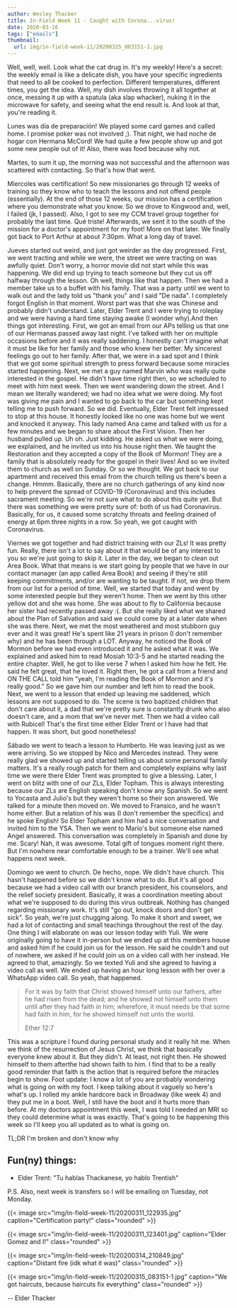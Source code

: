 ```yaml
---
author: Wesley Thacker
title: In-Field Week 11 - Caught with Corona...virus!
date: 2020-03-16
tags: ["emails"]
thumbnail:
  url: img/in-field-week-11/20200315_083151-1.jpg
---
```


Well, well, well. Look what the cat drug in. It's my weekly! Here's a secret: the weekly email is like a delicate dish, you have your specific ingredients that need to all be cooked to perfection. Different temperatures, different times, you get the idea. Well, my dish involves throwing it all together at once, messing it up with a spatula (aka slap whacker), nuking it in the microwave for safety, and seeing what the end result is. And look at that, you're reading it.

Lunes was día de preparación! We played some card games and called home. I promise poker was not involved ;).
That night, we had noche de hogar con Hermana McCord! We had quite a few people show up and got some new people out of it! Also, there was food because why not.

Martes, to sum it up, the morning was not successful and the afternoon was scattered with contacting. So that's how that went.

Míercoles was certification! So new missionaries go through 12 weeks of training so they know who to teach the lessons and not offend people (essentially). At the end of those 12 weeks, our mission has a certification where you demonstrate what you know. So we drove to Kingwood and, well, I failed (jk, I passed). Also, I got to see my CCM travel group together for probably the last time. Qué triste!
Afterwards, we sent it to the south of the mission for a doctor's appointment for my foot! More on that later. We finally got back to Port Arthur at about 7:30pm. What a long day of travel.

Jueves started out weird, and just got weirder as the day progressed.
First, we went tracting and while we were, the street we were tracting on was awfully quiet. Don't worry, a horror movie did not start while this was happening. We did end up trying to teach someone but they cut us off halfway through the lesson. Oh well, things like that happen.
Then we had a member take us to a buffet with his family. That was a party until we went to walk out and the lady told us "thank you" and I said "De nada". I completely forgot English in that moment. Worst part was that she was Chinese and probably didn't understand.
Later, Elder Trent and I were trying to roleplay and we were having a hard time staying awake (I wonder why).And then things got interesting. First, we got an email from our APs telling us that one of our Hermanas passed away last night. I've talked with her on multiple occasions before and it was really saddening. I honestly can't imagine what it must be like for her family and those who knew her better. My sincerest feelings go out to her family.
After that, we were in a sad spot and I think that we got some spiritual strength to press forward because some miracles started happening. Next, we met a guy named Marvin who was really quite interested in the gospel. He didn't have time right then, so we scheduled to meet with him next week.
Then we went wandering down the street. And I mean we literally wandered; we had no idea what we were doing. My foot was giving me pain and I wanted to go back to the car but something kept telling me to push forward. So we did. Eventually, Elder Trent felt impressed to stop at this house. It honestly looked like no one was home but we went and knocked it anyway. This lady named Ana came and talked with us for a few minutes and we began to share about the First Vision. Then her husband pulled up. Uh oh. Just kidding. He asked us what we were doing, we explained, and he invited us into his house right then. We taught the Restoration and they accepted a copy of the Book of Mormon! They are a family that is absolutely ready for the gospel in their lives! And so we invited them to church as well on Sunday. Or so we thought.
We got back to our apartment and received this email from the church telling us there's been a change. Hmmm. Basically, there are no church gatherings of any kind now to help prevent the spread of COVID-19 (Coronavirus) and this includes sacrament meeting. So we're not sure what to do about this quite yet. But there was something we were pretty sure of: both of us had Coronavirus. Basically, for us, it caused some scratchy throats and feeling drained of energy at 6pm three nights in a row. So yeah, we got caught with Coronavirus.

Viernes we got together and had district training with our ZLs! It was pretty fun. Really, there isn't a lot to say about it that would be of any interest to you so we're just going to skip it.
Later in the day, we began to clean out Area Book. What that means is we start going by people that we have in our contact manager (an app called Area Book) and seeing if they're still keeping commitments, and/or are wanting to be taught. If not, we drop them from our list for a period of time. Well, we started that today and went by some interested people but they weren't home. Then we went by this other yellow dot and she was home. She was about to fly to California because her sister had recently passed away :(. But she really liked what we shared about the Plan of Salvation and said we could come by at a later date when she was there.
Next, we met the most weathered and most stubborn guy ever and it was great! He's spent like 21 years in prison (I don't remember why) and he has been through a LOT. Anyway, he noticed the Book of Mormon before we had even introduced it and he asked what it was. We explained and asked him to read Mosiah 10:3-5 and he started reading the entire chapter. Well, he got to like verse 7 when I asked him how he felt. He said he felt great, that he loved it. Right then, he got a call from a friend and ON THE CALL told him "yeah, I'm reading the Book of Mormon and it's really good." So we gave him our number and left him to read the book.
Next, we went to a lesson that ended up leaving me saddened, which lessons are not supposed to do. The scene is two baptized children that don't care about it, a dad that we're pretty sure is constantly drunk who also doesn't care, and a mom that we've never met.
Then we had a video call with Rubicel! That's the first time either Elder Trent or I have had that happen. It was short, but good nonetheless!

Sábado we went to teach a lesson to Humberto. He was leaving just as we were arriving. So we stopped by Nico and Mercedes instead. They were really glad we showed up and started telling us about some personal family matters. It's a really rough patch for them and completely explains why last time we were there Elder Trent was prompted to give a blessing.
Later, I went on blitz with one of our ZLs, Elder Topham. This is always interesting because our ZLs are English speaking don't know any Spanish. So we went to Yocasta and Julio's but they weren't home so their son answered. We talked for a minute then moved on. We moved to Fransico, and he wasn't home either. But a relation of his was (I don't remember the specifics) and he spoke English! So Elder Topham and him had a nice conversation and invited him to the YSA. Then we went to Mario's but someone else named Angel answered. This conversation was completely in Spanish and done by me. Scary! Nah, it was awesome. Total gift of tongues moment right there. But I'm nowhere near comfortable enough to be a trainer. We'll see what happens next week.

Domingo we went to church. De hecho, nope. We didn't have church. This hasn't happened before so we didn't know what to do. But it's all good because we had a video call with our branch president, his counselors, and the relief society president. Basically, it was a coordination meeting about what we're supposed to do during this virus outbreak. Nothing has changed regarding missionary work. It's still "go out, knock doors and don't get sick". So yeah, we're just chugging along.
To make it short and sweet, we had a lot of contacting and small teachings throughout the rest of the day.
One thing I will elaborate on was our lesson today with Yuli. We were originally going to have it in-person but we ended up at this members house and asked him if he could join us for the lesson. He said he couldn't and out of nowhere, we asked if he could join us on a video call with her instead. He agreed to that, amazingly. So we texted Yuli and she agreed to having a video call as well. We ended up having an hour long lesson with her over a WhatsApp video call. So yeah, that happened.

> For it was by faith that Christ showed himself unto our fathers, after he had risen from the dead; and he showed not himself unto them until after they had faith in him; wherefore, it must needs be that some had faith in him, for he showed himself not unto the world.
>
> Ether 12:7

This was a scripture I found during personal study and it really hit me. When we think of the resurrection of Jesus Christ, we think that basically everyone knew about it. But they didn't. At least, not right then. He showed himself to them afterthe had shown faith to him. I find that to be a really good reminder that faith is the action that is required before the miracles begin to show.
Foot update: I know a lot of you are probably wondering what is going on with my foot. I keep talking about it vaguely so here's what's up. I rolled my ankle hardcore back in Broadway (like week 4) and they put me in a boot. Well, I still have the boot and it hurts more than before. At my doctors appointment this week, I was told I needed an MRI so they could determine what is was exactly. That's going to be happening this week so I'll keep you all updated as to what is going on.

TL;DR I'm broken and don't know why

## Fun(ny) things:
- Elder Trent: "Tu hablas Thackanese, yo hablo Trentish"

P.S. Also, next week is transfers so I will be emailing on Tuesday, not Monday.

{{< image src="img/in-field-week-11/20200311_122935.jpg" caption="Certification party!" class="rounded" >}}

{{< image src="img/in-field-week-11/20200311_123401.jpg" caption="Elder Gomez and I!" class="rounded" >}}

{{< image src="img/in-field-week-11/20200314_210849.jpg" caption="Distant fire (idk what it was)" class="rounded" >}}

{{< image src="img/in-field-week-11/20200315_083151-1.jpg" caption="We got haircuts, because haircuts fix everything" class="rounded" >}}

--
Elder Thacker